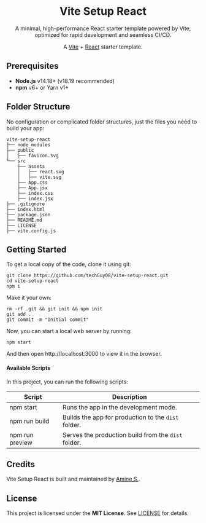 <div align="center">
  <h1>
  Vite Setup React
</h1>
<p>
  A minimal, high-performance React starter template powered by Vite, optimized for rapid development and seamless CI/CD.
</p>
</div>
<p align="center">
    A <a href="https://vitejs.dev">Vite</a> + <a href="https://react.dev">React</a> starter template.
</p>

## Prerequisites

- **Node.js** v14.18+ (v18.19 recommended)  
- **npm** v6+ or Yarn v1+  

## Folder Structure

No configuration or complicated folder structures, just the files you need to build your app:

```
vite-setup-react
├── node_modules
├── public
│   ├── favicon.svg
└── src
    ├── assets
    │   ├── react.svg
    │   ├── vite.svg
    ├── App.css
    ├── App.jsx
    ├── index.css
    ├── index.jsx
├── .gitignore
├── index.html
├── package.json
├── README.md
├── LICENSE
├── vite.config.js
```
## Getting Started

To get a local copy of the code, clone it using git:

```
git clone https://github.com/techGuy08/vite-setup-react.git
cd vite-setup-react
npm i
```

Make it your own:

```
rm -rf .git && git init && npm init
git add .
git commit -m "Initial commit"
```

Now, you can start a local web server by running:

```
npm start
```

And then open http://localhost:3000 to view it in the browser.

#### Available Scripts

In this project, you can run the following scripts:

| Script        | Description                                             |
| ------------- | ------------------------------------------------------- |
| npm start     | Runs the app in the development mode.                   |
| npm run build | Builds the app for production to the `dist` folder.     |
| npm run preview | Serves the production build from the `dist` folder.   |

## Credits

Vite Setup React is built and maintained by [Amine S.](https://techguy08.github.io).

## License

This project is licensed under the **MIT License**. See [LICENSE](https://github.com/techGuy08/vite-setup-react/blob/main/LICENSE) for details.
